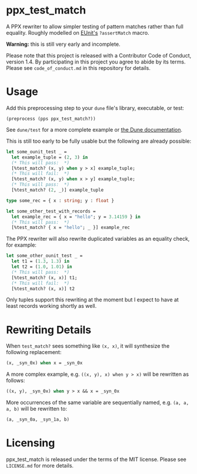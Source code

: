 ppx\_test\_match
=====
A PPX rewriter to allow simpler testing of pattern matches rather than full equality.  Roughly modelled on [EUnit's](http://erlang.org/doc/apps/eunit/chapter.html) `?assertMatch` macro.

**Warning:** this is still very early and incomplete.

Please note that this project is released with a Contributor Code of Conduct, version 1.4. By participating in this project you agree to abide by its terms.  Please see `code_of_conduct.md` in this repository for details.

# Usage
Add this preprocessing step to your `dune` file's library, executable, or test:

```
(preprocess (pps ppx_test_match?))
```

See `dune/test` for a more complete example or [the Dune documentation](https://dune.readthedocs.io/en/stable/concepts.html#preprocessing-spec).

This is still too early to be fully usable but the following are already possible:

```ocaml
let some_ounit_test _ =
  let example_tuple = (2, 3) in
  (* This will pass:  *)
  [%test_match? (x, y) when y > x] example_tuple;
  (* This will fail:  *)
  [%test_match? (x, y) when x > y] example_tuple;
  (* This will pass:  *)
  [%test_match? (2, _)] example_tuple

type some_rec = { x : string; y : float }

let some_other_test_with_records =
  let example_rec = { x = "hello"; y = 3.14159 } in
  (* This will pass:  *)
  [%test_match? { x = "hello"; _ }] example_rec
```

The PPX rewriter will also rewrite duplicated variables as an equality check, for example:

```ocaml
let some_other_ounit_test _ =
  let t1 = (1.3, 1.3) in
  let t2 = (1.0, 1.01) in
  (* This will pass:  *)
  [%test_match? (x, x)] t1;
  (* This will fail:  *)
  [%test_match? (x, x)] t2
```

Only tuples support this rewriting at the moment but I expect to have at least records working shortly as well.

# Rewriting Details
When `test_match?` sees something like `(x, x)`, it will synthesize the following replacement:

```ocaml
(x, _syn_0x) when x = _syn_0x
```

A more complex example, e.g. `((x, y), x) when y > x)` will be rewritten as follows:

```ocaml
((x, y), _syn_0x) when y > x && x = _syn_0x
```

More occurrences of the same variable are sequentially named, e.g. `(a, a, a, b)` will be rewritten to:

```ocaml
(a, _syn_0a, _syn_1a, b)
```

# Licensing
ppx\_test\_match is released under the terms of the MIT license.  Please see `LICENSE.md` for more details.
